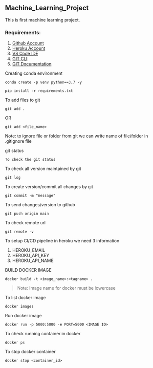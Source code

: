 ## Machine_Learning_Project
This is first machine learning project.

### Requirements:

1. [Github Account](https://github.com)
2. [Heroku Account](https://dashboard.heroku.com/login)
3. [VS Code IDE](https://code.visualstudio.com/download)
4. [GIT CLI](https://git-scm.com/downloads)
5. [GIT Documentation](https://git-scm.com/docs/gittutorial)

Creating conda environment
```
conda create -p venv python==3.7 -y 
```
```
pip install -r requirements.txt
```

To add files to git 
```
git add .
```

OR
```
git add <file_name>
```

Note: to ignore file or folder from git we can write name of file/folder in .gitignore file

git status
```
To check the git status
```

To check all version maintained by git
```
git log
```


To create version/commit all changes by git
```
git commit -m "message"
```

To send changes/version to github
```
git push origin main
```

To check remote url
```
git remote -v
```

To setup CI/CD pipeline in heroku we need 3 information

1. HEROKU_EMAIL
2. HEROKU_API_KEY 
3. HEROKU_API_NAME


BUILD DOCKER IMAGE
```
docker build -t <image_name>:<tagname> .
```
>Note: Image name for docker must be lowercase



To list docker image
```
docker images
```

Run docker image
```
docker run -p 5000:5000 -e PORT=5000 <IMAGE ID> 
```


To check running container in docker
```
docker ps
```

To stop docker container
```
docker stop <container_id>
```

